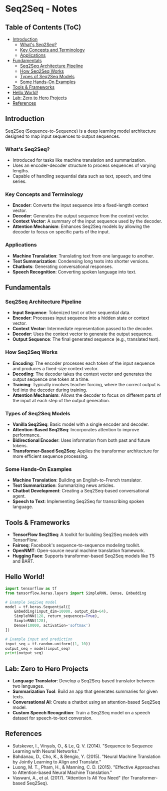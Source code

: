 # Seq2Seq - Notes

## Table of Contents (ToC)
  - [Introduction](#introduction)
    - [What's Seq2Seq?](#whats-seq2seq)
    - [Key Concepts and Terminology](#key-concepts-and-terminology)
    - [Applications](#applications)
  - [Fundamentals](#fundamentals)
    - [Seq2Seq Architecture Pipeline](#seq2seq-architecture-pipeline)
    - [How Seq2Seq Works](#how-seq2seq-works)
    - [Types of Seq2Seq Models](#types-of-seq2seq-models)
    - [Some Hands-On Examples](#some-hands-on-examples)
  - [Tools \& Frameworks](#tools--frameworks)
  - [Hello World!](#hello-world)
  - [Lab: Zero to Hero Projects](#lab-zero-to-hero-projects)
  - [References](#references)


## Introduction
Seq2Seq (Sequence-to-Sequence) is a deep learning model architecture designed to map input sequences to output sequences.

### What's Seq2Seq?
- Introduced for tasks like machine translation and summarization.
- Uses an encoder-decoder structure to process sequences of varying lengths.
- Capable of handling sequential data such as text, speech, and time series.

### Key Concepts and Terminology
- **Encoder**: Converts the input sequence into a fixed-length context vector.
- **Decoder**: Generates the output sequence from the context vector.
- **Context Vector**: A summary of the input sequence used by the decoder.
- **Attention Mechanism**: Enhances Seq2Seq models by allowing the decoder to focus on specific parts of the input.

### Applications
- **Machine Translation**: Translating text from one language to another.
- **Text Summarization**: Condensing long texts into shorter versions.
- **Chatbots**: Generating conversational responses.
- **Speech Recognition**: Converting spoken language into text.

## Fundamentals

### Seq2Seq Architecture Pipeline
- **Input Sequence**: Tokenized text or other sequential data.
- **Encoder**: Processes input sequence into a hidden state or context vector.
- **Context Vector**: Intermediate representation passed to the decoder.
- **Decoder**: Uses the context vector to generate the output sequence.
- **Output Sequence**: The final generated sequence (e.g., translated text).

### How Seq2Seq Works
- **Encoding**: The encoder processes each token of the input sequence and produces a fixed-size context vector.
- **Decoding**: The decoder takes the context vector and generates the output sequence one token at a time.
- **Training**: Typically involves teacher forcing, where the correct output is fed into the decoder during training.
- **Attention Mechanism**: Allows the decoder to focus on different parts of the input at each step of the output generation.

### Types of Seq2Seq Models
- **Vanilla Seq2Seq**: Basic model with a single encoder and decoder.
- **Attention-Based Seq2Seq**: Incorporates attention to improve performance.
- **Bidirectional Encoder**: Uses information from both past and future tokens.
- **Transformer-Based Seq2Seq**: Applies the transformer architecture for more efficient sequence processing.

### Some Hands-On Examples
- **Machine Translation**: Building an English-to-French translator.
- **Text Summarization**: Summarizing news articles.
- **Chatbot Development**: Creating a Seq2Seq-based conversational agent.
- **Speech to Text**: Implementing Seq2Seq for transcribing spoken language.

## Tools & Frameworks
- **TensorFlow Seq2Seq**: A toolkit for building Seq2Seq models with TensorFlow.
- **Fairseq**: Facebook's sequence-to-sequence modeling toolkit.
- **OpenNMT**: Open-source neural machine translation framework.
- **Hugging Face**: Supports transformer-based Seq2Seq models like T5 and BART.

## Hello World!
```python
import tensorflow as tf
from tensorflow.keras.layers import SimpleRNN, Dense, Embedding

# Example Seq2Seq model
model = tf.keras.Sequential([
    Embedding(input_dim=10000, output_dim=64),
    SimpleRNN(128, return_sequences=True),
    SimpleRNN(128),
    Dense(10000, activation='softmax')
])

# Example input and prediction
input_seq = tf.random.uniform((1, 10))
output_seq = model(input_seq)
print(output_seq)
```

## Lab: Zero to Hero Projects
- **Language Translator**: Develop a Seq2Seq-based translator between two languages.
- **Summarization Tool**: Build an app that generates summaries for given texts.
- **Conversational AI**: Create a chatbot using an attention-based Seq2Seq model.
- **Custom Speech Recognition**: Train a Seq2Seq model on a speech dataset for speech-to-text conversion.

## References
- Sutskever, I., Vinyals, O., & Le, Q. V. (2014). "Sequence to Sequence Learning with Neural Networks."
- Bahdanau, D., Cho, K., & Bengio, Y. (2015). "Neural Machine Translation by Jointly Learning to Align and Translate."
- Luong, M. T., Pham, H., & Manning, C. D. (2015). "Effective Approaches to Attention-based Neural Machine Translation."
- Vaswani, A., et al. (2017). "Attention Is All You Need" (for Transformer-based Seq2Seq).




